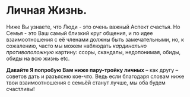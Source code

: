 # Личная Жизнь.

Ниже Вы узнаете, что Люди - это очень важный Аспект счастья. Но Семья - это Ваш самый близкий круг общения, и по идее взаимоотношения с её членами должны быть замечательными, но, к сожалению, часто мы можем наблюдать _кардинально противоположную_ картину: ссоры, скандалы, недопонимая, обиды, обиды на всю жизнь etc.

**Давайте Я попробую Вам ниже пару-тройку личных** – как другу – советов дать и разъясню кое-что. Ведь если благодаря словам ниже твои взаимоотношения с семьёй станут лучше, мы оба будем счастливы!
